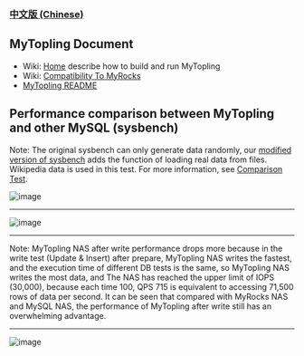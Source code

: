 ### [中文版 (Chinese)](./README-zh_cn.md)

## MyTopling Document
* Wiki: [Home](https://github.com/topling/mytopling/wiki) describe how to build and run MyTopling
* Wiki: [Compatibility To MyRocks](https://github.com/topling/mytopling/wiki/Compatibility-To-MyRocks)
* [MyTopling README](./README.mytopling.md)

## Performance comparison between MyTopling and other MySQL (sysbench)
Note: The original sysbench can only generate data randomly, our [modified version of sysbench](https://github.com/topling/sysbench) adds the function of loading real data from files. Wikipedia data is used in this test. For more information, see [Comparison Test](https://github.com/topling/mytopling/wiki/MyTopling-Sysbench-With-Other-MySQL).

![image](https://user-images.githubusercontent.com/54310035/218071917-ab78937c-fe91-44b2-8a10-c6391266266b.png)

---

![image](https://user-images.githubusercontent.com/54310035/218071981-29e63385-6126-4f36-a73e-6659ac5c6a11.png)

---

Note: MyTopling NAS after write performance drops more because in the write test (Update & Insert) after prepare, MyTopling NAS writes the fastest, and the execution time of different DB tests is the same, so MyTopling NAS writes the most data, and The NAS has reached the upper limit of IOPS (30,000), because each time 100, QPS 715 is equivalent to accessing 71,500 rows of data per second. It can be seen that compared with MyRocks NAS and MySQL NAS, the performance of MyTopling after write still has an overwhelming advantage.

---

<!-- MyTopling cloud-native architecture -->
![image](https://user-images.githubusercontent.com/54310035/217221215-c23775ae-9277-4405-bce7-c18f61ecf9c0.png)

